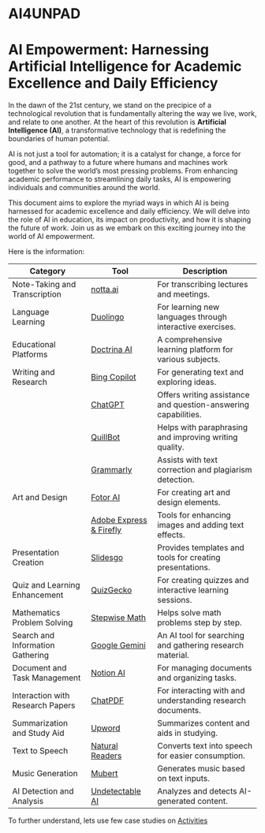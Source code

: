 # AI4UNPAD
# AI Empowerment: Harnessing Artificial Intelligence for Academic Excellence and Daily Efficiency

In the dawn of the 21st century, we stand on the precipice of a technological revolution that is fundamentally altering the way we live, work, and relate to one another. At the heart of this revolution is **Artificial Intelligence (AI)**, a transformative technology that is redefining the boundaries of human potential.

AI is not just a tool for automation; it is a catalyst for change, a force for good, and a pathway to a future where humans and machines work together to solve the world’s most pressing problems. From enhancing academic performance to streamlining daily tasks, AI is empowering individuals and communities around the world.

This document aims to explore the myriad ways in which AI is being harnessed for academic excellence and daily efficiency. We will delve into the role of AI in education, its impact on productivity, and how it is shaping the future of work. Join us as we embark on this exciting journey into the world of AI empowerment.

Here is the information:

| Category                         | Tool                                                                                                                                                                                                                                                                                                   | Description                                                    |
| -------------------------------- | ------------------------------------------------------------------------------------------------------------------------------------------------------------------------------------------------------------------------------------------------------------------------------------------------------ | -------------------------------------------------------------- |
| Note-Taking and Transcription    | [notta.ai](https://app.notta.ai/7192664517076783104/folders)                                                                                                                                                                                                                                           | For transcribing lectures and meetings.                        |
| Language Learning                | [Duolingo](https://www.duolingo.com/welcome?welcomeStep=hdyhau)                                                                                                                                                                                                                                        | For learning new languages through interactive exercises.      |
| Educational Platforms            | [Doctrina AI](https://www.doctrina.ai)                                                                                                                                                                                                                                                                 | A comprehensive learning platform for various subjects.        |
| Writing and Research             | [Bing Copilot](https://www.bing.com/)                                                                                                                                                                                                                                                                  | For generating text and exploring ideas.                       |
|                                  | [ChatGPT](https://chat.openai.com)                                                                                                                                                                                                                                                                     | Offers writing assistance and question-answering capabilities. |
|                                  | [QuillBot](https://quillbot.com)                                                                                                                                                                                                                                                                       | Helps with paraphrasing and improving writing quality.         |
|                                  | [Grammarly](https://www.grammarly.com)                                                                                                                                                                                                                                                                 | Assists with text correction and plagiarism detection.         |
| Art and Design                   | [Fotor AI](https://www.fotor.com/images/create)                                                                                                                                                                                                                                                        | For creating art and design elements.                          |
|                                  | [Adobe Express & Firefly](https://new.express.adobe.com)                                                                                                                                                                                                                                               | Tools for enhancing images and adding text effects.            |
| Presentation Creation            | [Slidesgo](https://slidesgo.com/)                                                                                                                                                                                                                                                                      | Provides templates and tools for creating presentations.       |
| Quiz and Learning Enhancement    | [QuizGecko](https://quizgecko.com/)                                                                                                                                                                                                                                                                    | For creating quizzes and interactive learning sessions.        |
| Mathematics Problem Solving      | [Stepwise Math](https://stepwisemath.ai/)                                                                                                                                                                                                                                                                                          | Helps solve math problems step by step.                        |
| Search and Information Gathering | [Google Gemini](https://gemini.google.com/)                                                                                                                                                                                                                                                            | An AI tool for searching and gathering research material.      |
| Document and Task Management     | [Notion AI](https://www.notion.so/)                                                                                                                                                                                                                                                                    | For managing documents and organizing tasks.                   |
| Interaction with Research Papers | [ChatPDF](https://www.chatpdf.com/)                                                                                                                                                                                                                                                                    | For interacting with and understanding research documents.     |
| Summarization and Study Aid      | [Upword](https://www.upword.ai/)                                                                                                                                                                                                                                                                       | Summarizes content and aids in studying.                       |
| Text to Speech                   | [Natural Readers](https://www.bing.com/ck/a?!&&p=1d39e8ddb70f46a9JmltdHM9MTcxNDUyMTYwMCZpZ3VpZD0zNTA1ZmJlMS01MzJjLTYyNjEtMmJiZC1lODA3NTI4NTYzYjMmaW5zaWQ9NTIwNg&ptn=3&ver=2&hsh=3&fclid=3505fbe1-532c-6261-2bbd-e807528563b3&psq=Natural+Readers&u=a1aHR0cHM6Ly93d3cubmF0dXJhbHJlYWRlcnMuY29tLw&ntb=1) | Converts text into speech for easier consumption.              |
| Music Generation                 | [Mubert](https://mubert.com/)                                                                                                                                                                                                                                                                         | Generates music based on text inputs.                          |
| AI Detection and Analysis        | [Undetectable AI](https://undetectable.ai/)                                                                                                                                                                                                                                                           | Analyzes and detects AI-generated content.                     |

To further understand, lets use few case studies on [Activities](https://github.com/drMurtadha/AI4UNPAD/blob/main/Activities.md)
